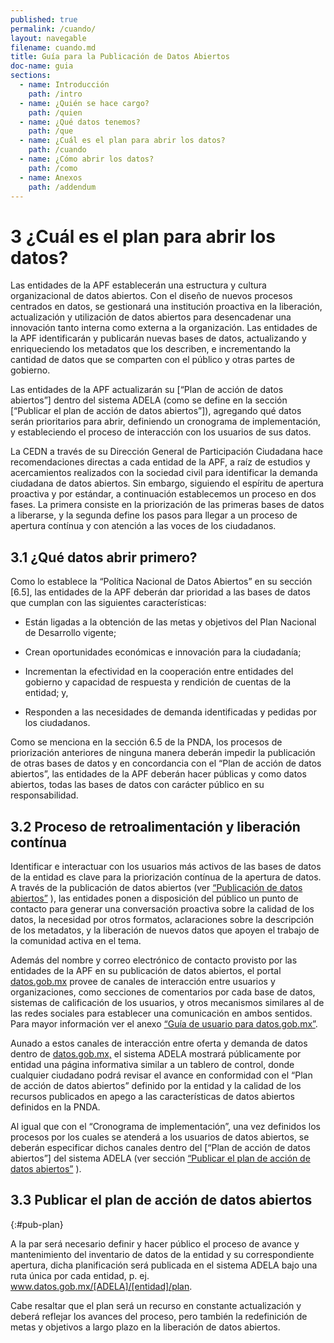 ```yaml
---
published: true
permalink: /cuando/
layout: navegable
filename: cuando.md
title: Guía para la Publicación de Datos Abiertos
doc-name: guia
sections:
  - name: Introducción
    path: /intro
  - name: ¿Quién se hace cargo?
    path: /quien
  - name: ¿Qué datos tenemos?
    path: /que
  - name: ¿Cuál es el plan para abrir los datos?
    path: /cuando
  - name: ¿Cómo abrir los datos?
    path: /como
  - name: Anexos
    path: /addendum
---
```


# 3 ¿Cuál es el plan para abrir los datos?


Las entidades de la APF establecerán una estructura y cultura organizacional de datos abiertos. Con el diseño de nuevos procesos
centrados en datos, se gestionará una institución proactiva en la liberación, actualización y utilización de datos abiertos para
desencadenar una innovación tanto interna como externa a la organización. Las entidades de la APF identificarán y publicarán nuevas
bases de datos, actualizando y enriqueciendo los metadatos que los describen, e incrementando la cantidad de datos que se comparten
con el público y otras partes de gobierno.

Las entidades de la APF actualizarán su [“Plan de acción de datos abiertos”] dentro del sistema ADELA (como se define en la sección
[“Publicar el plan de acción de datos abiertos”]), agregando qué datos serán prioritarios para abrir, definiendo un cronograma de
implementación, y estableciendo el proceso de interacción con los usuarios de sus datos.

La CEDN a través de su Dirección General de Participación Ciudadana hace recomendaciones directas a cada entidad de la APF, a raíz
de estudios y acercamientos realizados con la sociedad civil para identificar la demanda ciudadana de datos abiertos. Sin embargo,
siguiendo el espíritu de apertura proactiva y por estándar, a continuación establecemos un proceso en dos fases. La primera consiste
en la priorización de las primeras bases de datos a liberarse, y la segunda define los pasos para llegar a un proceso de apertura
contínua y con atención a las voces de los ciudadanos.



## 3.1 ¿Qué datos abrir primero?

Como lo establece la “Política Nacional de Datos Abiertos” en su sección [6.5], las entidades de la APF deberán dar prioridad a las
bases de datos que cumplan con las siguientes características:

 * Están ligadas a la obtención de las metas y objetivos del Plan Nacional de Desarrollo vigente;
 
 * Crean oportunidades económicas e innovación para la ciudadanía;
 
 * Incrementan la efectividad en la cooperación entre entidades del gobierno y capacidad de respuesta y rendición de cuentas de la
   entidad; y,
   
 * Responden a las necesidades de demanda identificadas y pedidas por los ciudadanos.
 
Como se menciona en la sección 6.5 de la PNDA, los procesos de priorización anteriores de ninguna manera deberán impedir la publicación
de otras bases de datos y en concordancia con el “Plan de acción de datos abiertos”, las entidades de la APF deberán hacer públicas
y como datos abiertos, todas las bases de datos con carácter público en su responsabilidad.


## 3.2 Proceso de retroalimentación y liberación contínua

Identificar e interactuar con los usuarios más activos de las bases de datos de la entidad es clave para la priorización contínua
de la apertura de datos. A través de la publicación de datos abiertos (ver [“Publicación de datos abiertos”](#*) ), las entidades ponen
a disposición del público un punto de contacto para generar una conversación proactiva sobre la calidad de los datos, la necesidad
por otros formatos, aclaraciones sobre la descripción de los metadatos, y la liberación de nuevos datos que apoyen el trabajo de
la comunidad activa en el tema.

Además del nombre y correo electrónico de contacto provisto por las entidades de la APF en su publicación de datos abiertos, el portal
[datos.gob.mx](http://datos.gob.mx) provee de canales de interacción entre usuarios y organizaciones, como secciones de comentarios por
cada base de datos, sistemas de calificación de los usuarios, y otros mecanismos similares al de las redes sociales para establecer una
comunicación en ambos sentidos. Para mayor información ver el anexo [“Guía de usuario para datos.gob.mx”](/addendum/#guia).   

Aunado a estos canales de interacción entre oferta y demanda de datos dentro de [datos.gob.mx,](http://datos.gob.mx) el sistema ADELA
mostrará públicamente por entidad una página informativa similar a un tablero de control, donde cualquier ciudadano podrá revisar el
avance en conformidad con el “Plan de acción de datos abiertos” definido por la entidad y la calidad de los recursos publicados en apego
a las características de datos abiertos definidos en la PNDA.

Al igual que con el “Cronograma de implementación”, una vez definidos los procesos por los cuales se atenderá a los usuarios de datos
abiertos, se deberán especificar dichos canales dentro del [“Plan de acción de datos abiertos”] del sistema ADELA
(ver sección [“Publicar el plan de acción de datos abiertos”](#pub-plan) ).

## 3.3 Publicar el plan de acción de datos abiertos
{:#pub-plan}

A la par será necesario definir y hacer público el proceso de avance y mantenimiento del inventario de datos de la entidad y su
correspondiente apertura, dicha planificación será publicada en el sistema ADELA bajo una ruta única por cada entidad,
p. ej. www.datos.gob.mx/[ADELA]/[entidad]/plan.

Cabe resaltar que el plan será un recurso en constante actualización y deberá reflejar los avances del proceso, pero también la
redefinición de metas y objetivos a largo plazo en la liberación de datos abiertos.













